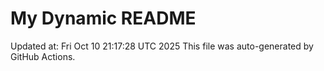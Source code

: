 # My Dynamic README
Updated at: Fri Oct 10 21:17:28 UTC 2025
This file was auto-generated by GitHub Actions.
